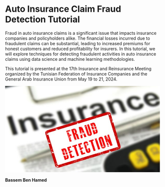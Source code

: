 # Auto Insurance Claim Fraud Detection Tutorial

Fraud in auto insurance claims is a significant issue that impacts insurance companies and policyholders alike. The financial losses incurred due to fraudulent claims can be substantial, leading to increased premiums for honest customers and reduced profitability for insurers. In this tutorial, we will explore techniques for detecting fraudulent activities in auto insurance claims using data science and machine learning methodologies.

This tutorial is presented at the 17th Insurance and Reinsurance Meeting organized by the Tunisian Federation of Insurance Companies and the General Arab Insurance Union from May 19 to 21, 2024. 

![alt text](fraud.jpeg)

**Bassem Ben Hamed**


